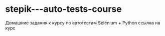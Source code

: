 # stepik---auto-tests-course
Домашние задания к курсу по автотестам Selenium + Python
ссылка на курс
